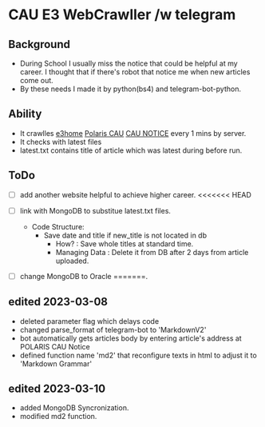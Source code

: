 # CAU E3 WebCrawller /w telegram

## Background
 - During School I usually miss the notice that could be helpful at my career. I thought that if there's robot that notice me when new articles come out. 
 - By these needs I made it by python(bs4) and telegram-bot-python.

## Ability
- It crawlles [e3home](https://e3home.cau.ac.kr/em/em_1.php) [Polaris CAU](https://www.disu.or.kr/community/notice?cidx=44) [CAU NOTICE](https://www.cau.ac.kr/cms/FR_PRO_CON/BoardRss.do?pageNo=1&pagePerCnt=15&MENU_ID=100&SITE_NO=2&BOARD_SEQ=4&S_CATE_SEQ=&BOARD_TYPE=C0301&BOARD_CATEGORY_NO=&P_TAB_NO=&TAB_NO=&P_CATE_SEQ=&CATE_SEQ=&SEARCH_FLD=SUBJECT&SEARCH=') every 1 mins by server.
- It checks with latest files
- latest.txt contains title of article which was latest during before run.

## ToDo
- [ ] add another website helpful to achieve higher career.
<<<<<<< HEAD
- [ ] link with MongoDB to substitue latest.txt files.
    - Code Structure:
        - Save date and title if new_title is not located in db
            - How? :  Save whole titles at standard time.
            - Managing Data : Delete it from DB after 2 days from article uploaded.
- [ ] change MongoDB to Oracle
=======.

 
## edited 2023-03-08
- deleted parameter flag which delays code
- changed parse_format of telegram-bot to 'MarkdownV2'
- bot automatically gets articles body by entering article's address at POLARIS CAU Notice
- defined function name 'md2' that reconfigure texts in html to adjust it to 'Markdown Grammar'

## edited 2023-03-10
 - added MongoDB Syncronization.
 - modified md2 function.
